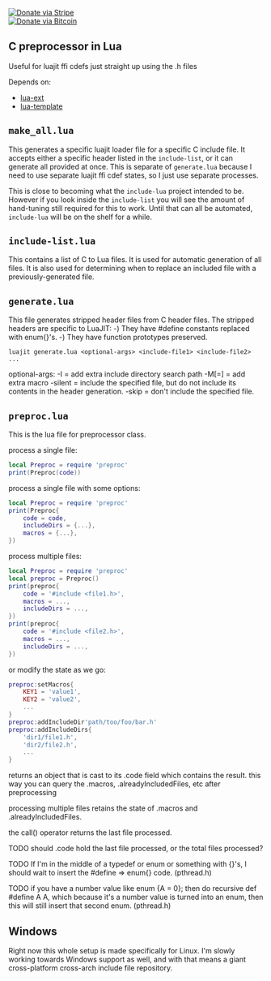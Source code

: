 [![Donate via Stripe](https://img.shields.io/badge/Donate-Stripe-green.svg)](https://buy.stripe.com/00gbJZ0OdcNs9zi288)<br>
[![Donate via Bitcoin](https://img.shields.io/badge/Donate-Bitcoin-green.svg)](bitcoin:37fsp7qQKU8XoHZGRQvVzQVP8FrEJ73cSJ)<br>

## C preprocessor in Lua

Useful for luajit ffi cdefs just straight up using the .h files

Depends on:
- [lua-ext](https://github.com/thenumbernine/lua-ext)
- [lua-template](https://github.com/thenumbernine/lua-template)

## `make_all.lua` ##

This generates a specific luajit loader file for a specific C include file.
It accepts either a specific header listed in the `include-list`, or it can generate all provided at once.
This is separate of `generate.lua` because I need to use separate luajit ffi cdef states, so I just use separate processes.

This is close to becoming what the `include-lua` project intended to be.  However if you look inside the `include-list` you will see the amount of hand-tuning still required for this to work.
Until that can all be automated, `include-lua` will be on the shelf for a while.

## `include-list.lua` ##

This contains a list of C to Lua files.  It is used for automatic generation of all files. It is also used for determining when to replace an included file with a previously-generated file. 

## `generate.lua` ##

This file generates stripped header files from C header files.
The stripped headers are specific to LuaJIT:
-) They have #define constants replaced with enum{}'s.
-) They have function prototypes preserved.

`luajit generate.lua <optional-args> <include-file1> <include-file2> ...`

optional-args:
	-I<include-dir> = add extra include directory search path
	-M<macro-name>[=<macro-value>] = add extra macro
	-silent <include-file> = include the specified file, but do not include its contents in the header generation.
	-skip <include-file> = don't include the specified file.

## `preproc.lua` ##

This is the lua file for preprocessor class.

process a single file:
``` Lua
local Preproc = require 'preproc'
print(Preproc(code))
```

process a single file with some options:
``` Lua
local Preproc = require 'preproc'
print(Preproc{
	code = code,
	includeDirs = {...},
	macros = {...},
})
```

process multiple files:
``` Lua
local Preproc = require 'preproc'
local preproc = Preproc()
print(preproc{
	code = '#include <file1.h>',
	macros = ...,
	includeDirs = ...,
})
print(preproc{
	code = '#include <file2.h>',
	macros = ...,
	includeDirs = ...,
})

```

or modify the state as we go:
``` Lua
preproc:setMacros{
	KEY1 = 'value1',
	KEY2 = 'value2',
	...
}
preproc:addIncludeDir'path/too/foo/bar.h'
preproc:addIncludeDirs{
	'dir1/file1.h',
	'dir2/file2.h',
	...
}
```

returns an object that is cast to its .code field which contains the result.
this way you can query the .macros, .alreadyIncludedFiles, etc after preprocessing

processing multiple files retains the state of .macros and .alreadyIncludedFiles.

the call() operator returns the last file processed.

TODO should .code hold the last file processed, or the total files processed?

TODO If I'm in the middle of a typedef or enum or something with {}'s, I should wait to insert the #define => enum{} code.  (pthread.h)

TODO if you have a number value like enum {A = 0}; then do recursive def #define A A, which because it's a number value is turned into an enum, then this will still insert that second enum.  (pthread.h)

## Windows

Right now this whole setup is made specifically for Linux.
I'm slowly working towards Windows support as well, and with that means a giant cross-platform cross-arch include file repository.
